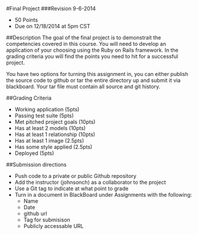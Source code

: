 #Final Project
###Revision 9-6-2014
* 50 Points
* Due on 12/18/2014 at 5pm CST

##Description
The goal of the final project is to demonstrait the competencies covered in this course.  You will need to develop an application of your choosing using the Ruby on Rails framework.  In the grading criteria you will find the points you need to hit for a successful project.

You have two options for turning this assignment in, you can either publish the source code to github or tar the entire directory up and submit it via blackboard.  Your tar file must contain all source and git history.

##Grading Criteria
* Working application (5pts)
* Passing test suite (5pts)
* Met pitched project goals (10pts)
* Has at least 2 models (10pts)
* Has at least 1 relationship (10pts)
* Has at least 1 image (2.5pts)
* Has some style applied (2.5pts)
* Deployed (5pts)

##Submission directions
* Push code to a private or public Github repository
* Add the instructor (johnsonch) as a collaborator to the project
* Use a Git tag to indicate at what point to grade
* Turn in a document in BlackBoard under Assignments with the following:
  * Name
  * Date
  * github url
  * Tag for submisison 
  * Publicly accessable URL 
